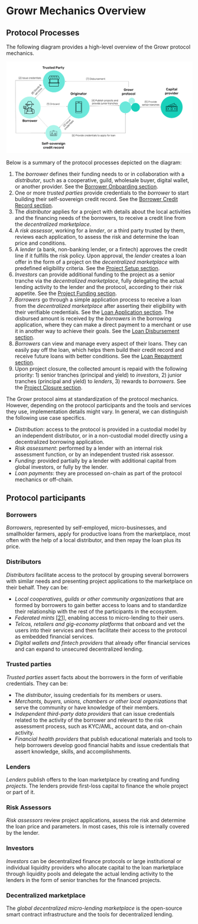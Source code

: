 # Growr Mechanics Overview

## Protocol Processes

The following diagram provides a high-level overview of the Growr protocol mechanics.

![How it works](../images/growr-how-it-works.svg)

Below is a summary of the protocol processes depicted on the diagram:

1. The _borrower_ defines their funding needs to or in collaboration with a _distributor_, such as a cooperative, guild, wholesale buyer, digital wallet, or another provider. See the [Borrower Onboarding section](#ref-m1).
2. One or more _trusted parties_ provide credentials to the _borrower_ to start building their self-sovereign credit record. See the [Borrower Credit Record section](#ref-m2).
3. The _distributor_ applies for a project with details about the local activities and the financing needs of the borrowers, to receive a credit line from the _decentralized marketplace_.
4. A _risk assessor_, working for a _lender_, or a third party trusted by them, reviews each application, to assess the risk and determine the loan price and conditions.
5. A _lender_ (a bank, non-banking lender, or a fintech) approves the credit line if it fulfills the risk policy. Upon approval, the _lender_ creates a loan offer in the form of a project on the _decentralized marketplace_ with predefined eligibility criteria. See the [Project Setup section](#ref-m6).
6. _Investors_ can provide additional funding to the project as a senior tranche via the _decentralized marketplace_, fully delegating the actual lending activity to the lender and the protocol, according to their risk appetite. See the [Project Funding section](#ref-m7).
7. _Borrowers_ go through a simple application process to receive a loan from the _decentralized marketplace_ after asserting their eligibility with their verifiable credentials. See the [Loan Application section](#ref-m3). The disbursed amount is received by the _borrowers_ in the borrowing application, where they can make a direct payment to a merchant or use it in another way to achieve their goals. See the [Loan Disbursement section](#ref-m4).
8. _Borrowers_ can view and manage every aspect of their loans. They can easily pay off the loan, which helps them build their credit record and receive future loans with better conditions. See the [Loan Repayment section](#ref-m5).
9. Upon project closure, the collected amount is repaid with the following priority: 1) senior tranches (principal and yield) to _investors_, 2) junior tranches (principal and yield) to _lenders_, 3) rewards to _borrowers_. See the [Project Closure section](#ref-m8).

The Growr protocol aims at standardization of the protocol mechanics. However, depending on the protocol participants and the tools and services they use, implementation details might vary. In general, we can distinguish the following use case specifics.

* _Distribution_: access to the protocol is provided in a custodial model by an independent distributor, or in a non-custodial model directly using a decentralized borrowing application.
* _Risk assessment_: performed by a lender with an internal risk assessment function, or by an independent trusted risk assessor.
* _Funding_: provided partially by a lender with additional capital from global investors, or fully by the lender.
* _Loan payments_: they are processed on-chain as part of the protocol mechanics or off-chain.

## Protocol participants

### Borrowers

_Borrowers_, represented by self-employed, micro-businesses, and smallholder farmers, apply for productive loans from the marketplace, most often with the help of a local distributor, and then repay the loan plus its price.

### Distributors

_Distributors_ facilitate access to the protocol by grouping several borrowers with similar needs and presenting project applications to the marketplace on their behalf. They can be:

* _Local cooperatives, guilds or other community organizations_ that are formed by borrowers to gain better access to loans and to standardize their relationship with the rest of the participants in the ecosystem.
* _Federated mints_ [[21]](#ref21), enabling access to micro-lending to their users.
* _Telcos, retailers and gig-economy platforms_ that onboard and vet the users into their services and then facilitate their access to the protocol as embedded financial services.
* _Digital wallets and fintech providers_ that already offer financial services and can expand to unsecured decentralized lending.

### Trusted parties

_Trusted parties_ assert facts about the borrowers in the form of verifiable credentials. They can be:

* The _distributor_, issuing credentials for its members or users.
* _Merchants, buyers, unions, chambers or other local organizations_ that serve the community or have knowledge of their members.
* _Independent third-party data providers_ that can issue credentials related to the activity of the borrower and relevant to the risk assessment process, such as KYC/AML, account data, and on-chain activity.
* _Financial health providers_ that publish educational materials and tools to help borrowers develop good financial habits and issue credentials that assert knowledge, skills, and accomplishments.

### Lenders

_Lenders_ publish offers to the loan marketplace by creating and funding _projects_. The lenders provide first-loss capital to finance the whole project or part of it.

### Risk Assessors

_Risk assessors_ review project applications, assess the risk and determine the loan price and parameters. In most cases, this role is internally covered by the lender.

### Investors 

_Investors_ can be decentralized finance protocols or large institutional or individual liquidity providers who allocate capital to the loan marketplace through liquidity pools and delegate the actual lending activity to the lenders in the form of senior tranches for the financed projects.

### Decentralized marketplace

The _global decentralized micro-lending marketplace_ is the open-source smart contract infrastructure and the tools for decentralized lending.